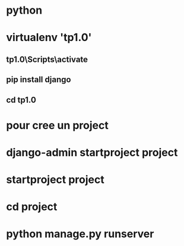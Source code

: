 # python

# virtualenv 'tp1.0'

## tp1.0\Scripts\activate

## pip install django

## cd tp1.0

# pour cree un project

# django-admin startproject project

# startproject project

# cd project

# python manage.py runserver
